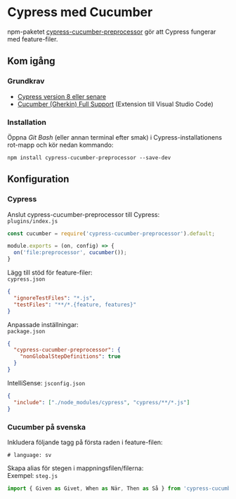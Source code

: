# Cypress med Cucumber

npm-paketet [cypress-cucumber-preprocessor](https://www.npmjs.com/package/cypress-cucumber-preprocessor) gör att Cypress fungerar med feature-filer.

## Kom igång

### Grundkrav
* [Cypress version 8 eller senare](https://www.npmjs.com/package/cypress)
* [Cucumber (Gherkin) Full Support](https://marketplace.visualstudio.com/items?itemName=alexkrechik.cucumberautocomplete) (Extension till Visual Studio Code)

### Installation

Öppna *Git Bash* (eller annan terminal efter smak) i Cypress-installationens rot-mapp och kör nedan kommando:

```shell
npm install cypress-cucumber-preprocessor --save-dev
```

## Konfiguration

### Cypress

Anslut cypress-cucumber-preprocessor till Cypress:  
`plugins/index.js`

```javascript
const cucumber = require('cypress-cucumber-preprocessor').default;

module.exports = (on, config) => {
  on('file:preprocessor', cucumber());
}
```

Lägg till stöd för feature-filer:  
`cypress.json`

```json
{
  "ignoreTestFiles": "*.js",
  "testFiles": "**/*.{feature, features}"
}
```
Anpassade inställningar:  
`package.json`

```json
{
  "cypress-cucumber-preprocessor": {
    "nonGlobalStepDefinitions": true
  }
}
```

IntelliSense:
`jsconfig.json`

```json
{
  "include": ["./node_modules/cypress", "cypress/**/*.js"]
}
```

### Cucumber på svenska

Inkludera följande tagg på första raden i feature-filen:

```gherkin
# language: sv
```

Skapa alias för stegen i mappningsfilen/filerna:  
Exempel: `steg.js`

```javascript
import { Given as Givet, When as När, Then as Så } from 'cypress-cucumber-preprocessor/steps';
```
